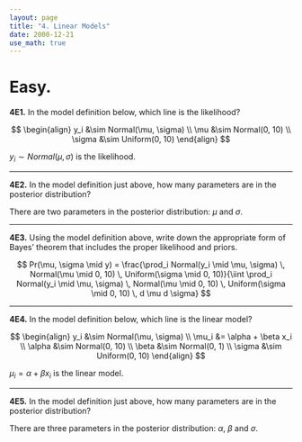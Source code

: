 ```yaml
---
layout: page
title: "4. Linear Models"
date: 2000-12-21
use_math: true
---
```


# Easy.

**4E1.** In the model definition below, which line is the likelihood?

$$ \begin{align}
y_i &\sim Normal(\mu, \sigma) \\
\mu &\sim Normal(0, 10) \\
\sigma &\sim Uniform(0, 10)
\end{align} $$

$y_i \sim Normal(\mu, \sigma)$ is the likelihood.

<hr>

**4E2.** In the model definition just above, how many parameters are in the posterior distribution?

There are two parameters in the posterior distribution: $\mu$ and $\sigma$.

<hr>

**4E3.** Using the model definition above, write down the appropriate form of Bayes’ theorem that includes the proper likelihood and priors.

$$ Pr(\mu, \sigma \mid y) = \frac{\prod_i Normal(y_i \mid \mu, \sigma) \, Normal(\mu \mid 0, 10) \, Uniform(\sigma \mid 0, 10)}{\iint \prod_i Normal(y_i \mid \mu, \sigma) \, Normal(\mu \mid 0, 10) \, Uniform(\sigma \mid 0, 10) \, d \mu d \sigma} $$

<hr>

**4E4.** In the model definition below, which line is the linear model?

$$ \begin{align}
y_i &\sim Normal(\mu, \sigma) \\
\mu_i &= \alpha + \beta x_i \\
\alpha &\sim Normal(0, 10) \\
\beta &\sim Normal(0, 1) \\
\sigma &\sim Uniform(0, 10)
\end{align} $$

$\mu_i = \alpha + \beta x_i$ is the linear model.

<hr>

**4E5.** In the model definition just above, how many parameters are in the posterior distribution?

There are three parameters in the posterior distribution: $\alpha$, $\beta$ and $\sigma$.